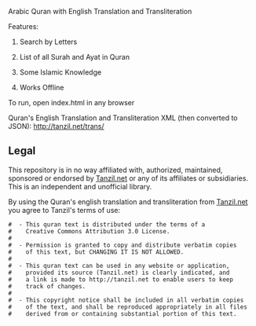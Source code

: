 Arabic Quran with English Translation and Transliteration

Features:

1. Search by Letters

2. List of all Surah and Ayat in Quran

3. Some Islamic Knowledge

4. Works Offline

To run, open index.html in any browser

Quran's English Translation and Transliteration XML (then converted to JSON):
http://tanzil.net/trans/

## Legal

This repository is in no way affiliated with, authorized, maintained, sponsored or endorsed by [Tanzil.net](http://tanzil.net) or any of its affiliates or subsidiaries. This is an independent and unofficial library.

By using the Quran's english translation and transliteration from [Tanzil.net](http://tanzil.net) you agree to Tanzil's terms of use:

```
#  - This quran text is distributed under the terms of a
#    Creative Commons Attribution 3.0 License.
#
#  - Permission is granted to copy and distribute verbatim copies
#    of this text, but CHANGING IT IS NOT ALLOWED.
#
#  - This quran text can be used in any website or application,
#    provided its source (Tanzil.net) is clearly indicated, and
#    a link is made to http://tanzil.net to enable users to keep
#    track of changes.
#
#  - This copyright notice shall be included in all verbatim copies
#    of the text, and shall be reproduced appropriately in all files
#    derived from or containing substantial portion of this text.
```
